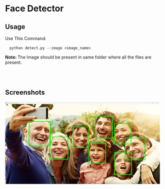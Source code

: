 # Face Detector

<h2>Usage</h2>

Use This Command:
  
      python detect.py --image <image_name>

<p><b>Note: </b>The Image should be present in same folder where all the files are present.</p> 
<br>
<br>
<h2>Screenshots</h2>
<img src="https://github.com/emirhantuygun/Face_Detector/blob/main/Example/ss1.png">

